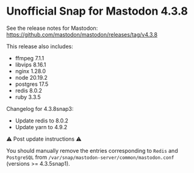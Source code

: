 # Unofficial Snap for Mastodon 4.3.8

See the release notes for Mastodon: https://github.com/mastodon/mastodon/releases/tag/v4.3.8

This release also includes:

* ffmpeg 7.1.1
* libvips 8.16.1
* nginx 1.28.0
* node 20.19.2
* postgres 17.5
* redis 8.0.2
* ruby 3.3.5

Changelog for 4.3.8snap3:

* Update redis to 8.0.2
* Update yarn to 4.9.2

⚠️ Post update instructions ⚠️

You should manually remove the entries corresponding to `Redis` and `PostgreSQL` from `/var/snap/mastodon-server/common/mastodon.conf` (versions >= 4.3.5snap1).
